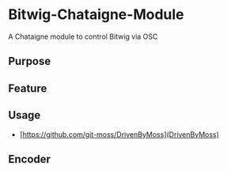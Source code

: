# Bitwig-Chataigne-Module

A Chataigne module to control Bitwig via OSC

## Purpose

## Feature

## Usage

- [https://github.com/git-moss/DrivenByMoss](DrivenByMoss)

## Encoder
